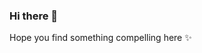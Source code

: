 ### Hi there 👋

Hope you find something compelling here ✨
<!--
<p align="center">
<img src="https://komarev.com/ghpvc/?username=d5b94396feba3" alt="d5b94396feba3"/>
</p>
-->


<!--
**d5b94396feba3/d5b94396feba3** is a ✨ _special_ ✨ repository because its `README.md` (this file) appears on your GitHub profile.
Here are some ideas to get you started:

- 🔭 I’m currently working on ...
- 🌱 I’m currently learning ...
- 👯 I’m looking to collaborate on ...
- 🤔 I’m looking for help with ...
- 💬 Ask me about ...
- 📫 How to reach me: ...
- 😄 Pronouns: ...
- ⚡ Fun fact: ...
-->
